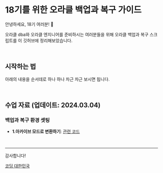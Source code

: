 # 18기를 위한 오라클 백업과 복구 가이드

안녕하세요, 18기 여러분! 🌟

오라클 dba와 오라클 엔지니어를 준비하시는 여러분들을 위해 오라클 백업과 복구 스크립트를 이 깃허브에 정리해보았습니다.

&nbsp;

## 시작하는 법

아래의 내용을 순서데로 하나 하나 차근 차근 보시면 됩니다.


&nbsp;

## 수업 자료 (업데이트: 2024.03.04)


### 백업과 복구 환경 셋팅
 
- **1.아카이브 모드로 변환하기**: [관련 코드](https://github.com/oracleyu01/backup/blob/main/archive%20mode.txt)
 




&nbsp;



---

감사합니다!

[코딩 대한민국](https://codingkorea.example.com)
